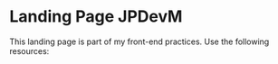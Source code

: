 # Landing Page JPDevM

This landing page is part of my front-end practices. Use the following resources:
